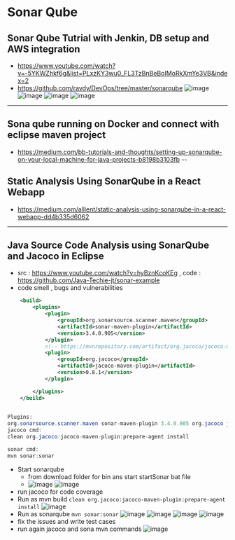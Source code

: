 # Sonar Qube
## Sonar Qube Tutrial with Jenkin, DB setup and AWS integration
- https://www.youtube.com/watch?v=-5YKWZhkf6g&list=PLxzKY3wu0_FL3TzBnBeBoIMoRkXmYe3VB&index=2
- https://github.com/ravdy/DevOps/tree/master/sonarqube
![image](https://github.com/jdbirla/JD_JAVA_Learning/assets/69948118/2b647bae-8824-48e6-b7e9-7974b3c143b5)
![image](https://github.com/jdbirla/JD_JAVA_Learning/assets/69948118/86f65108-023f-4fc6-854a-08a30d1a33e3)
![image](https://github.com/jdbirla/JD_JAVA_Learning/assets/69948118/964cb1e7-f546-4407-bd1f-fedb3c90f123)
![image](https://github.com/jdbirla/JD_JAVA_Learning/assets/69948118/6ce6f9f6-3a7f-497d-ac09-44fb1c88575e)
---
## Sona qube running on Docker and connect with eclipse maven project
- https://medium.com/bb-tutorials-and-thoughts/setting-up-sonarqube-on-your-local-machine-for-java-projects-b8198b3103fb
--
## Static Analysis Using SonarQube in a React Webapp
- https://medium.com/allient/static-analysis-using-sonarqube-in-a-react-webapp-dd4b335d6062
---
## Java Source Code Analysis using SonarQube and Jacoco in Eclipse 
- src : https://www.youtube.com/watch?v=hyBznKcoKEg  , code : https://github.com/Java-Techie-jt/sonar-example
- code smell , bugs and vulnerabilities
```xml
	<build>
		<plugins>
			<plugin>
				<groupId>org.sonarsource.scanner.maven</groupId>
				<artifactId>sonar-maven-plugin</artifactId>
				<version>3.4.0.905</version>
			</plugin>
			<!-- https://mvnrepository.com/artifact/org.jacoco/jacoco-maven-plugin -->
			<plugin>
				<groupId>org.jacoco</groupId>
				<artifactId>jacoco-maven-plugin</artifactId>
				<version>0.8.1</version>
			</plugin>

		</plugins>
	</build>
 
 ```
```java
Plugins:
org.sonarsource.scanner.maven sonar-maven-plugin 3.4.0.905 org.jacoco jacoco-maven-plugin 0.8.1
jacoco cmd:
clean org.jacoco:jacoco-maven-plugin:prepare-agent install

sonar cmd:
mvn sonar:sonar
```
- Start sonarqube
   - from download folder for bin ans start startSonar bat file
   - ![image](https://user-images.githubusercontent.com/69948118/224460255-ee8c1f58-dcae-4a7b-a4ac-d5b0267f95e8.png)
  ![image](https://user-images.githubusercontent.com/69948118/224460269-74c02996-3e0a-4308-a945-0d3ccbdc52db.png)
- run jacoco for code coverage
- Run as mvn build `clean org.jacoco:jacoco-maven-plugin:prepare-agent install`
![image](https://user-images.githubusercontent.com/69948118/224460330-69c45650-7496-4633-a3b1-d5bad1c6c2f0.png)
- Run as sonarqube `mvn sonar:sonar`
![image](https://user-images.githubusercontent.com/69948118/224460406-348b2f70-65df-499b-826c-dbb355004787.png)
![image](https://user-images.githubusercontent.com/69948118/224460439-872214e1-4a93-48c7-aa03-5a03635c61db.png)
![image](https://user-images.githubusercontent.com/69948118/224460448-c2c1006f-4c0e-4e58-a80e-21bb6e8bda19.png)
![image](https://user-images.githubusercontent.com/69948118/224460490-8ce587bc-d38f-4c50-89f3-1be664832a2c.png)
- fix the issues and write test cases
- run again jacoco and sona mvn commands
![image](https://user-images.githubusercontent.com/69948118/224460706-a0655ad5-91bb-409d-b92f-f990f86e81c5.png)

